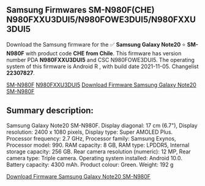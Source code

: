 <h2>Samsung Firmwares SM-N980F(CHE) N980FXXU3DUI5/N980FOWE3DUI5/N980FXXU3DUI5</h2>
Download the Samsung firmware for the ✅ <strong>Samsung Galaxy Note20 </strong> ⭐ <strong>SM-N980F</strong> with product code <strong>CHE</strong> <strong> from Chile</strong>. This firmware has version number PDA <strong>N980FXXU3DUI5</strong> and CSC N980FOWE3DUI5. The operating system of this firmware is Android R , with build date 2021-11-05. Changelist <strong>22307827</strong>.


[SM-N980F](https://samfirm.shop/samsung/model/SM-N980F)
[N980FXXU3DUI5](https://samfirm.shop/samsung/pda/N980FXXU3DUI5)
[Download Firmware Samsung Galaxy Note20 SM-N980F](https://samfirm.shop/samsung/firmware/472290)
<h2>Summary description:</h2>
<p>Samsung Galaxy Note20 SM-N980F. Display diagonal: 17 cm (6.7"), Display resolution: 2400 x 1080 pixels, Display type: Super AMOLED Plus. Processor frequency: 2.7 GHz, Processor family: Samsung Exynos, Processor model: 990. RAM capacity: 8 GB, RAM type: LPDDR5, Internal storage capacity: 256 GB. Rear camera resolution (numeric): 12 MP, Rear camera type: Triple camera. Operating system installed: Android 10.0. Battery capacity: 4300 mAh. Product colour: Green. Weight: 192 g</p>


[Download Firmware Samsung Galaxy Note20 SM-N980F](https://samfirm.shop/samsung/firmware/472290)
